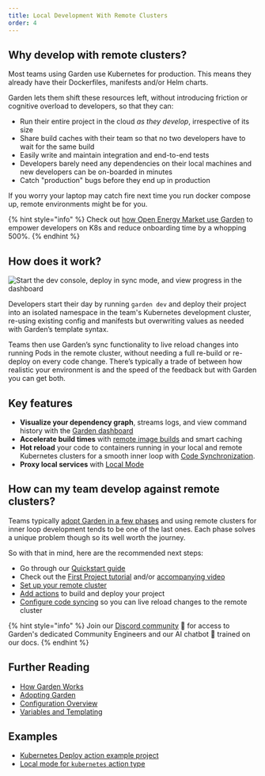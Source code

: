 ```yaml
---
title: Local Development With Remote Clusters
order: 4
---
```


## Why develop with remote clusters?

Most teams using Garden use Kubernetes for production. This means they already have their Dockerfiles, manifests and/or Helm charts.

Garden lets them shift these resources left, without introducing friction or cognitive overload to developers, so that they can:

- Run their entire project in the cloud _as they develop_, irrespective of its size
- Share build caches with their team so that no two developers have to wait for the same build
- Easily write and maintain integration and end-to-end tests
- Developers barely need any dependencies on their local machines and new developers can be on-boarded in minutes
- Catch "production" bugs before they end up in production

If you worry your laptop may catch fire next time you run docker compose up, remote environments might be for you.

{% hint style="info" %}
Check out [how Open Energy Market use Garden](https://garden.io/blog/kubernetes-automation) to empower developers on K8s and reduce onboarding time by a whopping 500%.
{% endhint %}

## How does it work?

![Start the dev console, deploy in sync mode, and view progress in the dashboard](https://github.com/garden-io/garden/assets/5373776/914a7695-6453-4b34-becf-eab387e478a0)

Developers start their day by running `garden dev` and deploy their project into an isolated namespace in the team's Kubernetes development cluster, re-using existing config and manifests but overwriting values as needed with Garden’s template syntax.

Teams then use Garden’s sync functionality to live reload changes into running Pods in the remote cluster, without needing a full re-build or re-deploy on every code change. There’s typically a trade of between how realistic your environment is and the speed of the feedback but with Garden you can get both.

## Key features

- **Visualize your dependency graph**, streams logs, and view command history with the [Garden dashboard](https://app.garden.io)
- **Accelerate build times** with [remote image builds](../k8s-plugins/guides/in-cluster-building.md) and smart caching
- **Hot reload** your code to containers running in your local and remote Kubernetes clusters for a smooth inner loop with [Code Synchronization](https://docs.garden.io/guides/code-synchronization).
- **Proxy local services** with [Local Mode](../guides/running-service-in-local-mode.md)

## How can my team develop against remote clusters?

Teams typically [adopt Garden in a few phases](../overview/adopting-garden.md) and using remote clusters for inner loop development tends to be one of the last ones. Each phase solves a unique problem though so its well worth the journey.

So with that in mind, here are the recommended next steps:

- Go through our [Quickstart guide](../getting-started/quickstart.md)
- Check out the [First Project tutorial](../tutorials/README.md) and/or [accompanying video](https://youtu.be/0y5E8K-8kr4)
- [Set up your remote cluster](../k8s-plugins/remote-k8s/README.md)
- [Add actions](../k8s-plugins/actions/README.md) to build and deploy your project
- [Configure code syncing](../guides/code-synchronization.md) so you can live reload changes to the remote cluster

{% hint style="info" %}
Join our [Discord community](https://go.garden.io/discord) 🌸 for access to Garden's dedicated Community Engineers and our AI chatbot 🤖  trained on our docs.
{% endhint %}

## Further Reading

- [How Garden Works](../overview/how-garden-works.md)
- [Adopting Garden](../overview/adopting-garden.md)
- [Configuration Overview](../using-garden/configuration-overview.md)
- [Variables and Templating](../using-garden/variables-and-templating.md)

## Examples

- [Kubernetes Deploy action example project](https://github.com/garden-io/garden/tree/0.13.23/examples/k8s-deploy-patch-resources)
- [Local mode for `kubernetes` action type](https://github.com/garden-io/garden/tree/0.13.23/examples/local-mode-k8s)
